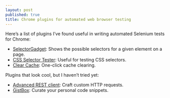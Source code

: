 ```yaml
---
layout: post
published: true
title: Chrome plugins for automated web browser testing
---
```

Here’s a list of plugins I’ve found useful in writing automated Selenium tests for Chrome:

* [SelectorGadget](https://chrome.google.com/webstore/detail/selectorgadget/mhjhnkcfbdhnjickkkdbjoemdmbfginb?hl=en): Shows the possible selectors for a given element on a page.
* [CSS Selector Tester](https://chrome.google.com/webstore/detail/css-selector-tester/bbklnaodgoocmcdejoalmbjihhdkbfon?hl=en): Useful for testing CSS selectors.
* [Clear Cache](https://chrome.google.com/webstore/detail/clear-cache/cppjkneekbjaeellbfkmgnhonkkjfpdn?hl=en): One-click cache clearing.

Plugins that look cool, but I haven’t tried yet:

* [Advanced REST client](https://chrome.google.com/webstore/detail/advanced-rest-client/hgmloofddffdnphfgcellkdfbfbjeloo?hl=en): Craft custom HTTP requests.
* [GistBox](https://chrome.google.com/webstore/detail/gistbox/caoihfibgoiiakncomhccbflmlgjaohf?hl=en): Curate your personal code snippets.
